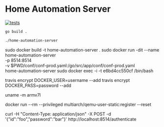 # Home Automation Server

[![tests][tests]][tests-url]

```bash
go build .

./home-automation-server
```

sudo docker build -t home-automation-server .
sudo docker run -dit --name home-automation-server \
    -p 8514:8514 \
    -v $PWD/conf/conf-prod.yaml:/go/src/app/conf/conf-prod.yaml \
    home-automation-server
sudo docker exec -i -t e6bd4cc550cf /bin/bash


travis encrypt DOCKER_USER=username --add
travis encrypt DOCKER_PASS=password --add

uname -m
armv7l

docker run --rm --privileged multiarch/qemu-user-static:register --reset


curl -H "Content-Type: application/json" -X POST -d '{"id":"foo","password":"bar"}' http://localhost:8514/authenticate



[tests]: http://img.shields.io/travis/jluccisano/home-automation-server.svg
[tests-url]: https://travis-ci.org/jluccisano/home-automation-server